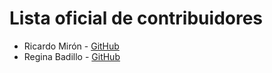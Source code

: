 # Lista oficial de contribuidores

- Ricardo Mirón - [GitHub](http://github.com/ricardomiron)
- Regina Badillo - [GitHub](https://github.com/Regdw2)
